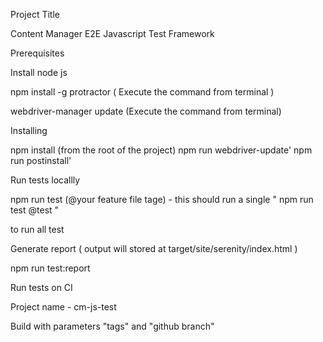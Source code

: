 Project Title

Content Manager E2E Javascript Test Framework 


Prerequisites 

Install node js 

npm install -g protractor ( Execute the command from terminal )

webdriver-manager update  (Execute the command from terminal)



Installing 

npm install  (from the root of the project)
npm run webdriver-update'
npm run postinstall'


Run tests locallly

npm run test (@your feature file tage) - this should run a single  " npm run test @test "

to run all test 

Generate report ( output will stored at target/site/serenity/index.html )

npm run test:report



Run tests on CI

Project name  - cm-js-test 

Build with parameters "tags" and "github branch"



